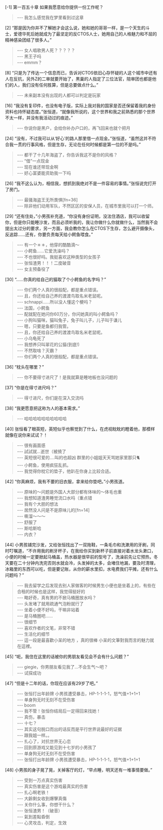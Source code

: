 
[-1] 第一百五十章 如果我愿意给你提供一份工作呢？
>--- 我怎么感觉我在梦里看到过这章<br>

[2] “那是因为你并不了解她才会这么说，她和她的哥哥一样，是一个天生的斗士，爱德华死后她就成为了最坚定的反CTOS人士，她用自己的人格魅力和不屈的精神感染团结了很多人。”
>--- 女人唱歌男人死？？？？？<br>
>--- 黑王子吗<br>
>--- emmm？<br>

[8] “只是为了传达一个信息而已，告诉对CTOS依旧心存怀疑的人这个城市中还有人在反抗，另外Z的二审就要开始了，黒巢的人指定了三位法官，陪审团也都是他们的人，我们没有任何胜算，但是总要做点什么。”
>--- 未来副本没有出现的人都可以判定是玩家<br>

[16] “我没有复印件，也没有电子版，实际上我对我的国家是否还保留着我的身份资料也持怀疑态度。”张恒道，“就像我所说的，这个世界和我之前熟悉的那个世界不太一样，并没有我活动过的痕迹。”
>--- 你说你是黑户，会给你补办户口的，再飞回来也就个把月<br>

[24] “没有，不过我可以从‘好心’的路人那里借一点现金。”张恒道，“虽然这并不符合我一贯的行事风格，但是生存，无论在任何时候都是第一位的不是吗。”
>--- 都干了十几年海盗了，你告诉我这不是你的风格？<br>
>--- “借”一点现金<br>
>--- 现在谁还带现金啊<br>
>--- 好心富婆能资助我一下吗<br>

[26] “我不这么认为，相信我，想抓到我绝对不是一件容易的事情。”张恒说完打开了房门。
>--- 最骚海盗王无所畏惧[fn=36]<br>
>--- 除非他们动用军队，不然区区的安保人员，在城市里我可以打一个师。<br>

[29] “还有住处，”小男孩补充道，“你没有身份证明，没法住酒店，我可以收留你，但是你只能睡沙发，而且必须听我的，我让你做什么你就做什么，当然我不会提出太过分的要求，另一方面，我会教你怎么在CTOS下生存，怎么避开摄像头，反追踪……还有，你要负责每天给小鳄鱼喂食。”
>--- 有一个＊＊，他穿的酷酷滴～<br>
>--- 小鳄鱼……它爱洗澡吗？<br>
>--- 不也很好吗。我挺喜欢这种类型的女孩子<br>
>--- 张恒渣男！！！二度破音<br>
>--- 女主预备役了<br>

[30] “……你真的给自己的猫取了个小鳄鱼的名字吗？”
>--- 你们两个人真的很般配，都是重点错误。<br>
>--- 且，你还给自己养的渡渡鸟取名米老鼠呢。<br>
>--- schnappi……所以没人懂这个梗吗？<br>
>--- 法国，小鳄鱼<br>
>--- 配就配在她问你60万分，你问她真的叫小鳄鱼吗？<br>
>--- 小狗叫猫咪，猫叫兔子，兔子叫儿子，儿子叫于谦儿<br>
>--- 嗯，只要是鱼都归我管。<br>
>--- 且，你还给自己养的渡渡鸟取名米老鼠呢。<br>
>--- 小乌龟死了<br>
>--- 我想养只叫翠花的公猫(到底!)<br>
>--- 不然取啥？灭霸？<br>
>--- 你们两个人真的很般配，都是重点错误。<br>

[36] “枕头在哪里？”
>--- 你不要得寸进尺了！是我就算是睡地板也没问题的<br>

[37] “你是在得寸进尺吗？”
>--- 得寸进尺，你们是在深入交流吗<br>

[38] “我更愿意把这称为人的基本需求。”
>--- 哈哈哈哈哈哈哈哈哈哈<br>

[40] 张恒看了眼英短，英短似乎也察觉到了什么，在虎视眈眈的瞪着他，那模样就像在说你来试试？！
>--- 很有画面感<br>
>--- 試試就...逝世（被撓了<br>
>--- 英短很可爱的....叫的也超凶 群里的小姐姐天天骂她家里那只🐈<br>
>--- 小鳄鱼，使用疯狂乱抓。<br>
>--- 我觉得你枕它的垫子，他趴在你身上比较合适。<br>

[42] “你真麻烦，我有不要的旧衣服，拿来给你垫吧。”小男孩道。
>--- 原味的～问题是外国人大部分都有体味的～体毛也重<br>
>--- 我想知道渣男睡觉流口水吗（重点错<br>
>--- 我有个大胆的想法<br>
>--- 居然没人问是不是原味儿的[fn=14]<br>
>--- 嘶溜～～～<br>
>--- 舒服了<br>
>--- 斯哈斯哈<br>
>--- 内衣？<br>

[44] 小男孩铺完沙发，又给张恒找出了一双拖鞋，一条毛巾和洗漱用的牙刷，同时叮嘱道，“不许用我的刷牙杯子，在我给你买到新杯子前直接对着水龙头漱口，小便的时候一定要掀起马桶盖，热水器是很早前的型号了，洗澡前先让它预热，冬天要在二十分钟内洗完否则水就会冷，头发掉的太多，会堵住地漏，要及时清理，冰箱里的东西可以吃，但是要记账，从你的薪水里扣，水电费我们平摊，还有什么问题吗？”
>--- 我去留学之后发现去别人家做客的时候男生小便也是坐着上的，有些在合租的时候也是这样，我觉得挺好的<br>
>--- 略好奇，真有男的不掀马桶圈放水吗？<br>
>--- 头发堵了就用疏通气泡粉就行了<br>
>--- 坐着小便不好吗，干嘛非站着<br>
>--- 是马桶圈吧……<br>
>--- 很细节<br>
>--- 喜欢作者的文笔，非常不错<br>
>--- 生活化的细节<br>
>--- 這一段是最喜歡小呆的地方 ，真的很棒
 小呆的文筆對我而言的魅力就在這裡。<br>

[45] “呃，我住在这里的话被你的男朋友看见会不会有什么问题？”
>--- giegie，你男朋友看见我了…不会生气～吧？<br>
>--- 试探成功<br>

[47] “但是十二年的话，你现在应该有29岁了吧。”
>--- 张恒打出年龄牌
小男孩遭受暴击，HP-1-1-1-1，怒气值+1+1+1<br>
>--- 单身狗无时无刻不在受伤害<br>
>--- boom<br>
>--- 我不管！张恒你结局后一定得回来找她！<br>
>--- 真伤，暴击<br>
>--- 十七？<br>
>--- 其实这句脱口而出的话反而是平行世界说最好的证据<br>
>--- 跟我姐一样。。<br>
>--- 扎心了，对抗世界无心恋<br>
>--- 回到原游戏又能见到十七岁的小男孩了<br>
>--- 单身狗无时无刻不在受伤害<br>
>--- 张恒打出年龄牌
小男孩遭受暴击，HP-1-1-1-1，怒气值+1+1+1<br>

[48] 小男孩的身子晃了晃，关掉客厅的灯，“早点睡，明天还有一堆事情要做。”
>--- 受到一万点真实伤害<br>
>--- 真实伤害是这个游戏最真实的伤害<br>
>--- 扎心啊老铁！<br>
>--- 大齡剩女收到爆擊真傷<br>
>--- 关你什么事，你想干什么？<br>
>--- 张恒渣男！（破音）<br>
>--- 氣到差點昏倒<br>
>--- 心灵攻击，判定，生效<br>
